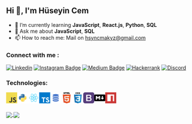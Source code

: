 ## Hi 👋, I'm Hüseyin Cem

<!--
**huseyincemakyuz/huseyincemakyuz** is a ✨ _special_ ✨ repository because its `README.md` (this file) appears on your GitHub profile.-->

- 🌱 I’m currently learning **JavaScript**, **React.js**, **Python**, **SQL**
- 💬 Ask me about **JavaScript**, **SQL** 
- 📫 How to reach me: Mail on hsyncmakyz@gmail.com

### Connect with me :
[![Linkedin](https://img.shields.io/badge/LinkedIn-0077B5?style=for-the-badge&logo=linkedin&logoColor=white)](https://www.linkedin.com/in/huseyin-cem-akyuz/)
[![Instagram Badge](https://img.shields.io/badge/Instagram-E4405F?style=for-the-badge&logo=instagram&logoColor=white)](https://www.instagram.com/hsyncmakyz/) 
[![Medium Badge](https://img.shields.io/badge/Medium-12100E?style=for-the-badge&logo=medium&logoColor=white)](https://medium.com/@hsyncmakyz)
[![Hackerrank](https://img.shields.io/badge/-Hackerrank-2EC866?style=for-the-badge&logo=HackerRank&logoColor=white)](https://www.hackerrank.com/hsyncmakyz)
[![Discord](https://img.shields.io/badge/Discord-5865F2?style=for-the-badge&logo=discord&logoColor=white)]()
 
 
### Technologies:
  
<img align="left" alt="Javascript" width="30px" src="https://raw.githubusercontent.com/github/explore/80688e429a7d4ef2fca1e82350fe8e3517d3494d/topics/javascript/javascript.png"/>
<img align="left" alt="Python" width="30px" src="https://raw.githubusercontent.com/github/explore/80688e429a7d4ef2fca1e82350fe8e3517d3494d/topics/python/python.png" />
<img align="left" alt="React" width="30px" src="https://raw.githubusercontent.com/github/explore/80688e429a7d4ef2fca1e82350fe8e3517d3494d/topics/react/react.png" />
<img align="left" alt="Typescript" width="30px" src="https://raw.githubusercontent.com/github/explore/80688e429a7d4ef2fca1e82350fe8e3517d3494d/topics/typescript/typescript.png" />
<img align="left" alt="MS SQL" width="30px" src="https://raw.githubusercontent.com/github/explore/80688e429a7d4ef2fca1e82350fe8e3517d3494d/topics/sql/sql.png" />
<img align="left" alt="HTML5" width="30px" src="https://raw.githubusercontent.com/github/explore/80688e429a7d4ef2fca1e82350fe8e3517d3494d/topics/html/html.png" />
<img align="left" alt="CSS3" width="30px" src="https://raw.githubusercontent.com/github/explore/80688e429a7d4ef2fca1e82350fe8e3517d3494d/topics/css/css.png" />
<img align="left" alt="Bootstrap" width="30px" src="https://raw.githubusercontent.com/github/explore/80688e429a7d4ef2fca1e82350fe8e3517d3494d/topics/bootstrap/bootstrap.png" />
<img align="left" alt="Markdown" width="30px" src="https://raw.githubusercontent.com/github/explore/80688e429a7d4ef2fca1e82350fe8e3517d3494d/topics/markdown/markdown.png" />
<img align="left" alt="NPM" width="30px" src="https://raw.githubusercontent.com/github/explore/80688e429a7d4ef2fca1e82350fe8e3517d3494d/topics/npm/npm.png" />                   
</br>
</br>
</br>
<a href="https://github.com/huseyincemakyuz/github-readme-stats">
  <img align="center" src="https://github-readme-stats.vercel.app/api/?username=huseyincemakyuz&show_icons=true&theme=radical&line_height=25" />
</a>
<a href="https://github.com/huseyincemakyuz/convoychat">
  <img align="center" src="https://github-readme-stats.vercel.app/api/top-langs/?username=huseyincemakyuz&theme=radical&layout=compact" />
</a>

  
